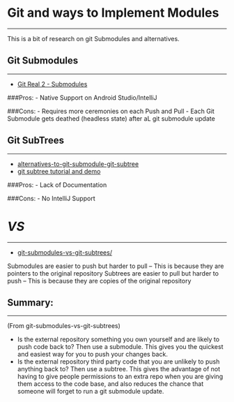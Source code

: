 # Git and ways to Implement Modules
-----------------------------------------

This is a bit of research on git Submodules and alternatives. 


## Git Submodules
-----------------------------------------
* [Git Real 2 - Submodules](https://app.pluralsight.com/player?course=code-school-git-real-2&author=gregg-pollack&name=4cebf5a9-1a17-4b3f-84f9-b0ef66b1223b&clip=0&mode=live)


###Pros:
	- Native Support on Android Studio/IntelliJ 

###Cons:
	- Requires more ceremonies on each Push and Pull
	- Each Git Submodule gets deathed (headless state) after aL git submodule update


## Git SubTrees
-----------------------------------------

* [alternatives-to-git-submodule-git-subtree](https://www.atlassian.com/blog/git/alternatives-to-git-submodule-git-subtree) 
* [git subtree tutorial and demo](https://www.youtube.com/watch?v=t3Qhon7burE)


###Pros:
	- Lack of Documentation 

###Cons: 
	- No IntelliJ Support


# ***VS***
-----------------------------------------

* [git-submodules-vs-git-subtrees/](https://codewinsarguments.co/2016/05/01/git-submodules-vs-git-subtrees/)


Submodules are easier to push but harder to pull – This is because they are pointers to the original repository
Subtrees are easier to pull but harder to push – This is because they are copies of the original repository


## Summary: 
-----------------------------------------
(From git-submodules-vs-git-subtrees)
 
- Is the external repository something you own yourself and are likely to push code back to? Then use a submodule. This gives you the quickest and easiest way for you to push your changes back.
- Is the external repository third party code that you are unlikely to push anything back to? Then use a subtree. This gives the advantage of not having to give people permissions to an extra repo when you are giving them access to the code base, and also reduces the chance that someone will forget to run a git submodule update.


